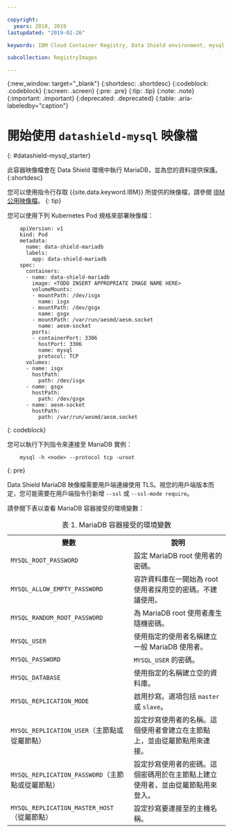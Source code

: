 ```yaml
---

copyright:
  years: 2018, 2019
lastupdated: "2019-02-26"

keywords: IBM Cloud Container Registry, Data Shield environment, mysql image, container image, public image

subcollection: RegistryImages

---
```


{:new_window: target="_blank"}
{:shortdesc: .shortdesc}
{:codeblock: .codeblock}
{:screen: .screen}
{:pre: .pre}
{:tip: .tip}
{:note: .note}
{:important: .important}
{:deprecated: .deprecated}
{:table: .aria-labeledby="caption"}

# 開始使用 `datashield-mysql` 映像檔
{: #datashield-mysql_starter}

此容器映像檔會在 Data Shield 環境中執行 MariaDB，並為您的資料提供保護。
{:shortdesc}

您可以使用指令行存取 {{site.data.keyword.IBM}} 所提供的映像檔，請參閱 [IBM 公用映像檔](/docs/services/Registry?topic=registry-public_images#public_images)。
{: tip}

您可以使用下列 Kubernetes Pod 規格來部署映像檔：

```
    apiVersion: v1
    kind: Pod
    metadata:
      name: data-shield-mariadb
      labels:
        app: data-shield-mariadb
    spec:
      containers:
      - name: data-shield-mariadb
        image: <TODO INSERT APPROPRIATE IMAGE NAME HERE>
        volumeMounts:
        - mountPath: /dev/isgx
          name: isgx
        - mountPath: /dev/gsgx
          name: gsgx
        - mountPath: /var/run/aesmd/aesm.socket
          name: aesm-socket
        ports:
        - containerPort: 3306
          hostPort: 3306
          name: mysql
          protocol: TCP
      volumes:
      - name: isgx
        hostPath:
          path: /dev/isgx
      - name: gsgx
        hostPath:
          path: /dev/gsgx
      - name: aesm-socket
        hostPath:
          path: /var/run/aesmd/aesm.socket
```
{: codeblock}

您可以執行下列指令來連接至 MariaDB 實例：

```
    mysql -h <node> --protocol tcp -uroot
```
{: pre}

Data Shield MariaDB 映像檔需要用戶端連線使用 TLS。視您的用戶端版本而定，您可能需要在用戶端指令行新增 `--ssl` 或 `--ssl-mode require`。

請參閱下表以查看 MariaDB 容器接受的環境變數：

<table>
<caption>表 1. MariaDB 容器接受的環境變數</caption>
  <tr>
    <th>變數</th>
    <th>說明</th>
  </tr>
  <tr>
    <td><code>MYSQL_ROOT_PASSWORD</code></td>
    <td>設定 MariaDB root 使用者的密碼。</td>
  </tr>
  <tr>
    <td><code>MYSQL_ALLOW_EMPTY_PASSWORD</code></td>
    <td>容許資料庫在一開始為 root 使用者採用空的密碼。不建議使用。</td>
  </tr>
  <tr>
    <td><code>MYSQL_RANDOM_ROOT_PASSWORD</code></td>
    <td>為 MariaDB root 使用者產生隨機密碼。</td>
  </tr>
  <tr>
    <td><code>MYSQL_USER</code></td>
    <td>使用指定的使用者名稱建立一般 MariaDB 使用者。</td>
  </tr>
  <tr>
    <td><code>MYSQL_PASSWORD</code></td>
    <td><code>MYSQL_USER</code> 的密碼。</td>
  </tr>
  <tr>
    <td><code>MYSQL_DATABASE</code></td>
    <td>使用指定的名稱建立空的資料庫。</td>
  </tr>
  <tr>
    <td><code>MYSQL_REPLICATION_MODE</code></td>
    <td>啟用抄寫。選項包括 <code>master</code> 或 <code>slave</code>。</td>
  </tr>
  <tr>
    <td><code>MYSQL_REPLICATION_USER</code>（主節點或從屬節點）</td>
    <td>設定抄寫使用者的名稱。這個使用者會建立在主節點上，並由從屬節點用來連接。</td>
  </tr>
  <tr>
    <td><code>MYSQL_REPLICATION_PASSWORD</code>（主節點或從屬節點）</td>
    <td>設定抄寫使用者的密碼。這個密碼用於在主節點上建立使用者，並由從屬節點用來登入。</td>
  </tr>
  <tr>
    <td><code>MYSQL_REPLICATION_MASTER_HOST</code>（從屬節點）</td>
    <td>設定抄寫要連接至的主機名稱。</td>
  </tr>
</table>
